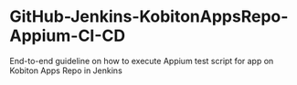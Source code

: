 # GitHub-Jenkins-KobitonAppsRepo-Appium-CI-CD
End-to-end guideline on how to execute Appium test script for app on Kobiton Apps Repo in Jenkins
